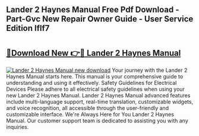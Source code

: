 ## Lander 2 Haynes Manual Free Pdf Download - Part-Gvc New Repair Owner Guide - User Service Edition Iflf7

# <h2><a href="http://cf20746.oget.top/?id=Lander+2+Haynes+Manual">🔗Download New 👉🔴 Lander 2 Haynes Manual</a></h2>

[![Lander 2 Haynes Manual new download](https://i.imgur.com/5g1atiW.png)](http://cf20746.oget.top/?id=Lander+2+Haynes+Manual)
Your journey with the Lander 2 Haynes Manual starts here. This manual is your comprehensive guide to understanding and using it effectively. Safety Guidelines for Electrical Devices Please adhere to all electrical safety guidelines when using your new Lander 2 Haynes Manual. Lander 2 Haynes Manual advanced features include multi-language support, real-time translation, customizable widgets, and voice recognition, all accessible through the user-friendly and customizable interface. We're Always Here for You Lander 2 Haynes Manual. Our customer support team is dedicated to assisting you with any inquiries.
